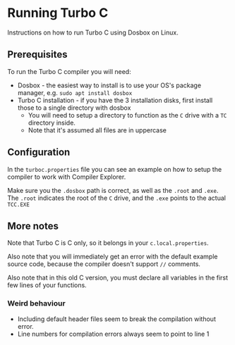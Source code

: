 # Running Turbo C

Instructions on how to run Turbo C using Dosbox on Linux.

## Prerequisites

To run the Turbo C compiler you will need:

* Dosbox - the easiest way to install is to use your OS's package manager, e.g. `sudo apt install dosbox`
* Turbo C installation - if you have the 3 installation disks, first install those to a single directory with dosbox
  - You will need to setup a directory to function as the `C` drive with a `TC` directory inside.
  - Note that it's assumed all files are in uppercase

## Configuration

In the `turboc.properties` file you can see an example on how to setup the compiler to work with Compiler Explorer.

Make sure you the `.dosbox` path is correct, as well as the `.root` and `.exe`. The `.root` indicates the root of the `C` drive, and the `.exe` points to the actual `TCC.EXE`

## More notes

Note that Turbo C is C only, so it belongs in your `c.local.properties`.

Also note that you will immediately get an error with the default example source code, because the compiler doesn't support `//` comments.

Also note that in this old C version, you must declare all variables in the first few lines of your functions.

### Weird behaviour

* Including default header files seem to break the compilation without error.
* Line numbers for compilation errors always seem to point to line 1
